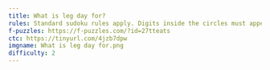 ```yaml
---
title: What is leg day for?
rules: Standard sudoku rules apply. Digits inside the circles must appear in the surrounding cells. Digits in cages must sum to the number in its top-left corner, and may not repeat within the cage.
f-puzzles: https://f-puzzles.com/?id=27tteats
ctc: https://tinyurl.com/4jzb7dpw
imgname: What is leg day for.png
difficulty: 2
---
```

